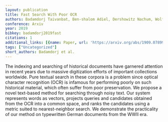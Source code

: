 ```yaml
---
layout: publication
title: Fast Search With Poor OCR
authors: Badamdorj Taivanbat, Ben-shalom Adiel, Dershowitz Nachum, Wolf Lior
conference: Arxiv
year: 2019
bibkey: badamdorj2019fast
citations: 1
additional_links: [{name: Paper, url: 'https://arxiv.org/abs/1909.07899'}]
tags: ["Uncategorized"]
short_authors: Badamdorj et al.
---
```

The indexing and searching of historical documents have garnered attention in
recent years due to massive digitization efforts of important collections
worldwide. Pure textual search in these corpora is a problem since optical
character recognition (OCR) is infamous for performing poorly on such
historical material, which often suffer from poor preservation. We propose a
novel text-based method for searching through noisy text. Our system represents
words as vectors, projects queries and candidates obtained from the OCR into a
common space, and ranks the candidates using a metric suited to
nearest-neighbor search. We demonstrate the practicality of our method on
typewritten German documents from the WWII era.